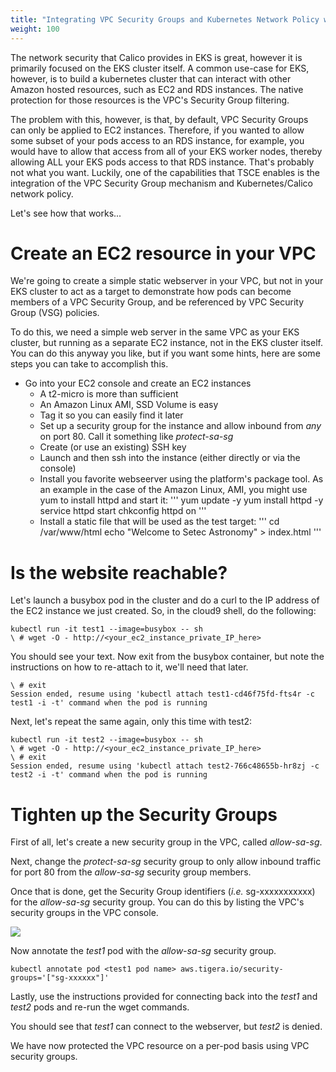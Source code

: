 ```yaml
---
title: "Integrating VPC Security Groups and Kubernetes Network Policy with TSCE"
weight: 100
---
```


The network security that Calico provides in EKS is great, however it is primarily focused on the EKS cluster itself.  A common use-case for EKS, however, is to build a kubernetes cluster that can interact with other Amazon hosted resources, such as EC2 and RDS instances.  The native protection for those resources is the VPC's Security Group filtering.

The problem with this, however, is that, by default, VPC Security Groups can only be applied to EC2 instances.  Therefore, if you wanted to allow some subset of your pods access to an RDS instance, for example, you would have to allow that access from all of your EKS worker nodes, thereby allowing ALL your EKS pods access to that RDS instance.  That's probably not what you want.  Luckily, one of the capabilities that TSCE enables is the integration of the VPC Security Group mechanism and Kubernetes/Calico network policy.

Let's see how that works...

# Create an EC2 resource in your VPC

We're going to create a simple static webserver in your VPC, but not in your EKS cluster to act as a target to demonstrate how pods can become members of a VPC Security Group, and be referenced by VPC Security Group (VSG) policies.

To do this, we need a simple web server in the same VPC as your EKS cluster, but running as a separate EC2 instance, not in the EKS cluster itself.  You can do this anyway you like, but if you want some hints, here are some steps you can take to accomplish this.

* Go into your EC2 console and create an EC2 instances
  * A t2-micro is more than sufficient
  * An Amazon Linux AMI, SSD Volume is easy
  * Tag it so you can easily find it later
  * Set up a security group for the instance and allow inbound from *any* on port 80.  Call it something like *protect-sa-sg*
  * Create (or use an existing) SSH key
  * Launch and then ssh into the instance (either directly or via the console)
  * Install you favorite webseerver using the platform's package tool. As an example in the case of the Amazon Linux, AMI, you might use yum to install httpd and start it:
  '''
  yum update -y
  yum install httpd -y
  service httpd start
  chkconfig httpd on
  '''
  * Install a static file that will be used as the test target:
  '''
  cd /var/www/html
  echo "<html><body>Welcome to Setec Astronomy</body></html>" > index.html
  '''

# Is the website reachable?

Let's launch a busybox pod in the cluster and do a curl to the IP address of the EC2 instance we just created.  So, in the cloud9 shell, do the following:

```
kubectl run -it test1 --image=busybox -- sh
\ # wget -O - http://<your_ec2_instance_private_IP_here>
```

You should see your text.  Now exit from the busybox container, but note the instructions on how to re-attach to it, we'll need that later.

```
\ # exit
Session ended, resume using 'kubectl attach test1-cd46f75fd-fts4r -c test1 -i -t' command when the pod is running
```

Next, let's repeat the same again, only this time with test2:

```
kubectl run -it test2 --image=busybox -- sh
\ # wget -O - http://<your_ec2_instance_private_IP_here>
\ # exit
Session ended, resume using 'kubectl attach test2-766c48655b-hr8zj -c test2 -i -t' command when the pod is running
```

# Tighten up the Security Groups

First of all, let's create a new security group in the VPC, called *allow-sa-sg*.

Next, change the *protect-sa-sg* security group to only allow inbound traffic for port 80 from the *allow-sa-sg* security group members.

Once that is done, get the Security Group identifiers (*i.e.* sg-xxxxxxxxxxx) for the *allow-sa-sg* security group.  You can do this by listing the VPC's security groups in the VPC console.

![](/images/sg-list.png)

Now annotate the *test1* pod with the *allow-sa-sg* security group.

```
kubectl annotate pod <test1 pod name> aws.tigera.io/security-groups='["sg-xxxxxx"]'
```

Lastly, use the instructions provided for connecting back into the *test1* and *test2* pods and re-run the wget commands.  

You should see that *test1* can connect to the webserver, but *test2* is denied.

We have now protected the VPC resource on a per-pod basis using VPC security groups.
